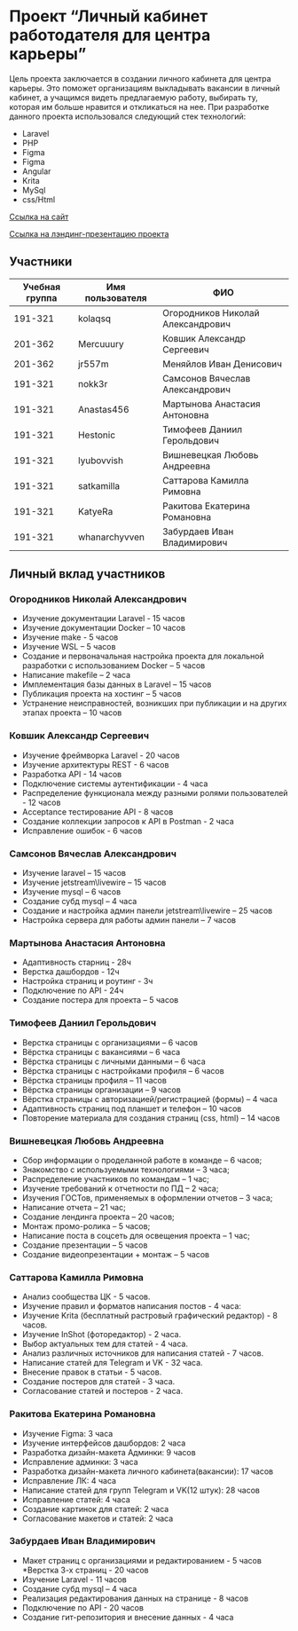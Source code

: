 # Проект “Личный кабинет работодателя для центра карьеры”

Цель проекта заключается в создании личного кабинета для центра карьеры. Это поможет организациям выкладывать вакансии в личный кабинет, а учащимся видеть предлагаемую работу, выбирать ту, которая им больше нравится и откликаться на нее.
При разработке данного проекта использовался следующий стек технологий:
* Laravel
* PHP
* Figma
* Figma
* Angular
* Krita
* MySql
* css/Html

[Ссылка на сайт](http://pd-2021-2.std-949.ist.mospolytech.ru/)

[Ссылка на лэндинг-презентацию проекта](https://lubovvishnevetskai.wixsite.com/my-site-4)

## Участники

| Учебная группа | Имя пользователя | ФИО                                         |
|----------------|------------------|---------------------------------------------|
| 191-321        | kolaqsq          | Огородников Николай Александрович           |
| 201-362        | Mercuuury        | Ковшик Александр Сергеевич                  |
| 201-362        | jr557m           | Меняйлов Иван Денисович                     |
| 191-321        | nokk3r           | Самсонов Вячеслав Александрович             |
| 191-321        | Anastas456       | Мартынова Анастасия Антоновна               |
| 191-321        | Hestonic         | Тимофеев Даниил Герольдович                 |
| 191-321        | lyubovvish       | Вишневецкая Любовь Андреевна                |
| 191-321        | satkamilla       | Саттарова Камилла Римовна                   |
| 191-321        | KatyeRa          | Ракитова Екатерина Романовна                |
| 191-321        | whanarchyvven    | Забурдаев Иван Владимирович                 |

## Личный вклад участников

### Огородников Николай Александрович
* Изучение документации Laravel - 15 часов
* Изучение документации Docker – 10 часов 
* Изучение make - 5 часов 
* Изучение WSL – 5 часов 
* Создание и первоначальная настройка проекта для локальной разработки с использованием Docker – 5 часов 
* Написание makefile – 2 часа 
* Имплементация базы данных в Laravel – 15 часов 
* Публикация проекта на хостинг – 5 часов 
* Устранение неисправностей, возникших при публикации и на других этапах проекта – 10 часов

### Ковшик Александр Сергеевич
* Изучение фреймворка Laravel - 20 часов 
* Изучение архитектуры REST - 6 часов 
* Разработка API - 14 часов 
* Подключение системы аутентификации - 4 часа 
* Распределение функционала между разными ролями пользователей - 12 часов 
* Acceptance тестирование API - 8 часов 
* Создание коллекции запросов к API в Postman - 2 часа 
* Исправление ошибок - 6 часов

### Самсонов Вячеслав Александрович
* Изучение laravel – 15 часов 
* Изучение jetstream\livewire – 15 часов 
* Изучение mysql – 6 часов 
* Создание субд mysql – 4 часа 
* Создание и настройка админ панели jetstream\livewire – 25 часов 
* Настройка сервера для работы админ панели – 7 часов

### Мартынова Анастасия Антоновна
* Адаптивность старниц - 28ч 
* Верстка дашбордов - 12ч 
* Настройка страниц и роутинг - 3ч 
* Подключение по API - 24ч 
* Создание постера для проекта – 5 часов

### Тимофеев Даниил Герольдович
* Верстка страницы с организациями – 6 часов 
* Вёрстка страницы с вакансиями – 6 часа 
* Вёрстка страницы с личными данными – 6 часа 
* Вёрстка страницы с настройками профиля – 6 часов 
* Вёрстка страницы профиля – 11 часов 
* Вёрстка страницы организации – 9 часов 
* Вёрстка страницы с авторизацией/регистрацией (формы) – 4 часа 
* Адаптивность страниц под планшет и телефон – 10 часов 
* Повторение материала для создания страниц (css, html) – 14 часов

### Вишневецкая Любовь Андреевна
* Сбор информации о проделанной работе в команде – 6 часов; 
* Знакомство с используемыми технологиями – 3 часа; 
* Распределение участников по командам – 1 час; 
* Изучение требований к отчетности по ПД – 2 часа; 
* Изучения ГОСТов, применяемых в оформлении отчетов – 3 часа; 
* Написание отчета – 21 час; 
* Создание лендинга проекта – 20 часов; 
* Монтаж промо-ролика – 5 часов; 
* Написание поста в соцсеть для освещения проекта – 1 час; 
* Создание презентации – 5 часов 
* Создание видеопрезентации + монтаж – 5 часов

### Саттарова Камилла Римовна
* Анализ сообщества ЦК - 5 часов. 
* Изучение правил и форматов написания постов - 4 часа: 
* Изучение Krita (бесплатный растровый графический редактор) - 8 часов. 
* Изучение InShot (фоторедактор) - 2 часа. 
* Выбор актуальных тем для статей - 4 часа. 
* Анализ различных источников для написания статей - 7 часов. 
* Написание статей для Telegram и VK - 32 часа. 
* Внесение правок в статьи - 5 часов. 
* Создание постеров для статей - 3 часа. 
* Согласование статей и постеров - 2 часа.

### Ракитова Екатерина Романовна
* Изучение Figma: 3 часа 
* Изучение интерфейсов дашбордов: 2 часа 
* Разработка дизайн-макета Админки: 9 часов 
* Исправление админки: 3 часа 
* Разработка дизайн-макета личного кабинета(вакансии): 17 часов 
* Исправление ЛК: 4 часа 
* Написание статей для групп Telegram и VK(12 штук): 28 часов 
* Исправление статей: 4 часа 
* Создание картинок для статей: 2 часа 
* Согласование макетов и статей: 2 часа

### Забурдаев Иван Владимирович
* Макет страниц с организациями и редактированием - 5 часов *Верстка 3-х страниц - 20 часов 
* Изучение Laravel - 11 часов
* Создание субд mysql – 4 часа
* Реализация редактирования данных на странице - 8 часов
* Подключение по API - 20 часов
* Создание гит-репозитория и внесение данных - 4 часа
